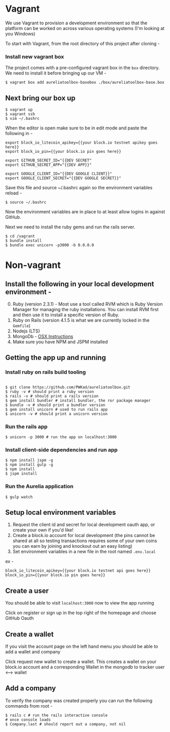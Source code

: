 # Vagrant

We use Vagrant to provision a development environment so that the platform can be worked on across various operating systems (I'm looking at you Windows)

To start with Vagrant, from the root directory of this project after cloning -

### Install new vagrant box

The project comes with a pre-configured vagrant box in the `box` directory.  We need to install it before bringing up our VM -

```
$ vagrant box add aureliatoolbox-basebox ./box/aureliatoolbox-base.box
```

## Next bring our box up

```
$ vagrant up
$ vagrant ssh
$ vim ~/.bashrc
```

When the editor is open make sure to be in edit mode and paste the following in -

```
export block_io_litecoin_apikey={{your block.io testnet apikey goes here}}
export block_io_pin={{your block.io pin goes here}}

export GITHUB_SECRET_ID="{{DEV SECRET"
export GITHUB_SECRET_APP="{{DEV APP}}"

export GOOGLE_CLIENT_ID="{{DEV GOOGLE CLIENT}}"
export GOOGLE_CLIENT_SECRET="{{DEV GOOGLE SECRET}}"
```

Save this file and source ~/.bashrc again so the environment variables reload -

```
$ source ~/.bashrc
```

Now the environment variables are in place to at least allow logins in against GitHub.

Next we need to install the ruby gems and run the rails server.

```
$ cd /vagrant
$ bundle install
$ bundle exec unicorn -p3000 -b 0.0.0.0
```


# Non-vagrant


## Install the following in your local development environment -

0. Ruby (version 2.3.1) - Most use a tool called RVM which is Ruby Version Manager for managing the ruby installations.  You can install RVM first and then use it to install a specific version of Ruby.
1. Ruby on Rails (version 4.1.5 is what we are currently locked in the `Gemfile`)
2. Nodejs (LTS)
3. MongoDb - [OSX Instructions](https://docs.mongodb.com/master/tutorial/install-mongodb-on-os-x/?_ga=2.92839444.86106005.1504058999-1213989326.1504058999)
4. Make sure you have NPM and JSPM installed

## Getting the app up and running

### Install ruby on rails build tooling
```

$ git clone https://github.com/PWKad/aureliatoolbox.git
$ ruby -v # should print a ruby version
$ rails -v # should print a rails version
$ gem install bundler # install bundler, the ror package manager
$ bundle -v # should print a bundler version
$ gem install unicorn # used to run rails app
$ unicorn -v # should print a unicorn version
```

### Run the rails app
```
$ unicorn -p 3000 # run the app on localhost:3000
```

### Install client-side dependencies and run app
```
$ npm install jspm -g
$ npm install gulp -g
$ npm install
$ jspm install
```

### Run the Aurelia application
```
$ gulp watch
```

## Setup local environment variables

1. Request the client id and secret for local development oauth app, or create your own if you'd like!
2. Create a block.io account for local development (the pins cannot be shared at all so testing transactions requires some of your own coins you can earn by joining and knockout out an easy listing)
3. Set environment variables in a new file in the root named `.env.local`

ex -
```
block_io_litecoin_apikey={{your block.io testnet api goes here}}
block_io_pin={{your block.io pin goes here}}
```

## Create a user

You should be able to visit `localhost:3000` now to view the app running

Click on register or sign up in the top right of the homepage and choose GitHub Oauth

## Create a wallet

If you visit the account page on the left hand menu you should be able to add a wallet and company

Click request new wallet to create a wallet.  This creates a wallet on your block.io account and a corresponding Wallet in the mongodb to tracker user <--> wallet

## Add a company

To verify the company was created properly you can run the following commands from root -

```
$ rails c # run the rails interactive console
# once console loads
$ Company.last # should report out a company, not nil
```
